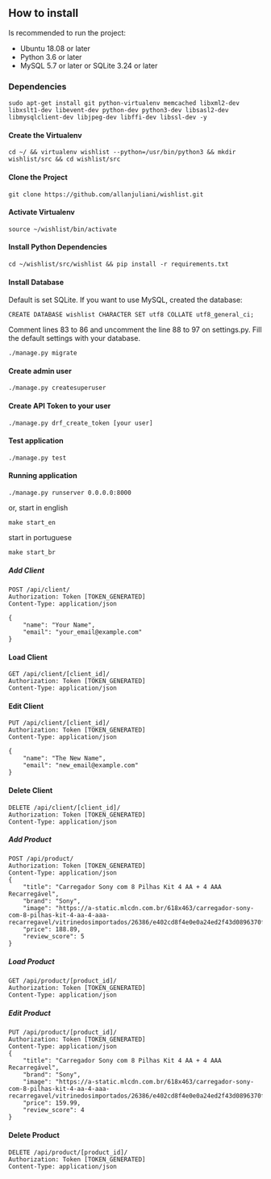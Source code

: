 ## How to install

Is recommended to run the project:

- Ubuntu 18.08 or later
- Python 3.6 or later
- MySQL 5.7 or later or SQLite 3.24 or later

### Dependencies

`sudo apt-get install git python-virtualenv memcached libxml2-dev libxslt1-dev libevent-dev python-dev python3-dev libsasl2-dev libmysqlclient-dev libjpeg-dev libffi-dev libssl-dev -y`

#### Create the Virtualenv
`cd ~/ && virtualenv wishlist --python=/usr/bin/python3 && mkdir wishlist/src && cd wishlist/src`

#### Clone the Project
`git clone https://github.com/allanjuliani/wishlist.git`

#### Activate Virtualenv
`source ~/wishlist/bin/activate`

#### Install Python Dependencies

`cd ~/wishlist/src/wishlist && pip install -r requirements.txt`

#### Install Database

Default is set SQLite. If you want to use MySQL, created the database:

`CREATE DATABASE wishlist CHARACTER SET utf8 COLLATE utf8_general_ci;`

Comment lines 83 to 86 and uncomment the line 88 to 97 on settings.py. Fill the default settings with your database.  

`./manage.py migrate`

#### Create admin user

`./manage.py createsuperuser`

#### Create API Token to your user

`./manage.py drf_create_token [your user]`

#### Test application

`./manage.py test`

#### Running application

`./manage.py runserver 0.0.0.0:8000` 

or, start in english

`make start_en`

start in portuguese

`make start_br`

##### Add Client
```
POST /api/client/
Authorization: Token [TOKEN_GENERATED]
Content-Type: application/json

{
    "name": "Your Name",
    "email": "your_email@example.com"
}
```

#### Load Client
```
GET /api/client/[client_id]/
Authorization: Token [TOKEN_GENERATED]
Content-Type: application/json
```

#### Edit Client
```
PUT /api/client/[client_id]/
Authorization: Token [TOKEN_GENERATED]
Content-Type: application/json

{
    "name": "The New Name",
    "email": "new_email@example.com"
}

```

#### Delete Client
```
DELETE /api/client/[client_id]/
Authorization: Token [TOKEN_GENERATED]
Content-Type: application/json
```

##### Add Product
```
POST /api/product/
Authorization: Token [TOKEN_GENERATED]
Content-Type: application/json
{
    "title": "Carregador Sony com 8 Pilhas Kit 4 AA + 4 AAA Recarregável",
    "brand": "Sony",
    "image": "https://a-static.mlcdn.com.br/618x463/carregador-sony-com-8-pilhas-kit-4-aa-4-aaa-recarregavel/vitrinedosimportados/26386/e402cd8f4e0e0a24ed2f43d0896370fd.jpg",
    "price": 188.89,
    "review_score": 5
}

```
##### Load Product

```
GET /api/product/[product_id]/
Authorization: Token [TOKEN_GENERATED]
Content-Type: application/json
```

##### Edit Product
```
PUT /api/product/[product_id]/
Authorization: Token [TOKEN_GENERATED]
Content-Type: application/json
{
    "title": "Carregador Sony com 8 Pilhas Kit 4 AA + 4 AAA Recarregável",
    "brand": "Sony",
    "image": "https://a-static.mlcdn.com.br/618x463/carregador-sony-com-8-pilhas-kit-4-aa-4-aaa-recarregavel/vitrinedosimportados/26386/e402cd8f4e0e0a24ed2f43d0896370fd.jpg",
    "price": 159.99,
    "review_score": 4
}

```

#### Delete Product
```
DELETE /api/product/[product_id]/
Authorization: Token [TOKEN_GENERATED]
Content-Type: application/json
```

